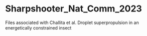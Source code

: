 # Sharpshooter_Nat_Comm_2023
Files associated with Challita et al. Droplet superpropulsion in an energetically constrained insect 
